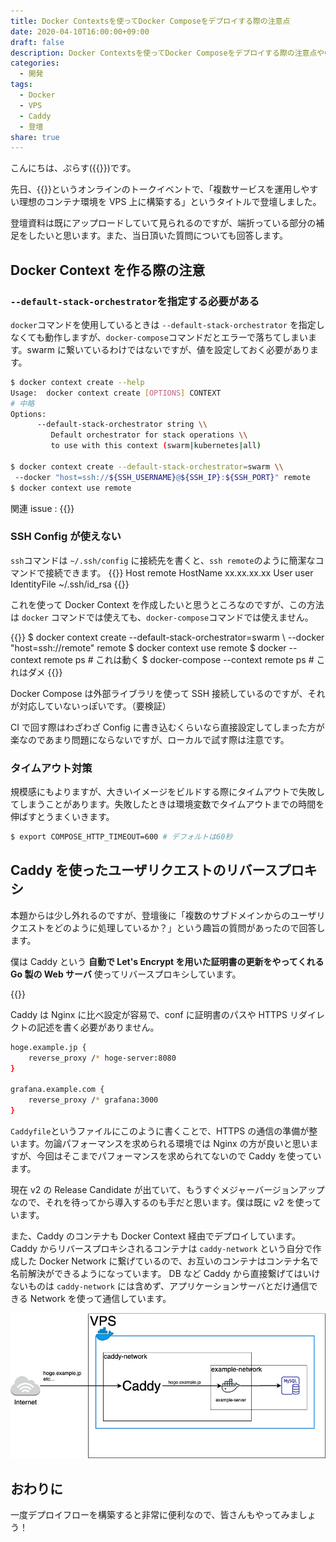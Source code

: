 ```yaml
---
title: Docker Contextsを使ってDocker Composeをデプロイする際の注意点
date: 2020-04-10T16:00:00+09:00
draft: false
description: Docker Contextsを使ってDocker Composeをデプロイする際の注意点やCaddyを使ってユーザのリクエストをリバースプロキシする方法について解説しています。
categories:
  - 開発
tags:
  - Docker
  - VPS
  - Caddy
  - 登壇
share: true
---
```


こんにちは、ぷらす({{<link href="https://twitter.com/p1ass" text="@p1ass" >}})です。

先日、{{<link href="https://camphor.connpass.com/event/167947/" text="CAMPHOR- DAY 2020" >}}というオンラインのトークイベントで、「複数サービスを運用しやすい理想のコンテナ環境を VPS 上に構築する」というタイトルで登壇しました。

登壇資料は既にアップロードしていて見られるのですが、端折っている部分の補足をしたいと思います。また、当日頂いた質問についても回答します。

<script async class="speakerdeck-embed" data-id="388f5d3e4da2482ba946db5c2f84d480" data-ratio="1.33333333333333" src="//speakerdeck.com/assets/embed.js"></script>

<!--more-->

## Docker Context を作る際の注意

### `--default-stack-orchestrator`を指定する必要がある

`docker`コマンドを使用しているときは `--default-stack-orchestrator` を指定しなくても動作しますが、`docker-compose`コマンドだとエラーで落ちてしまいます。swarm に繋いているわけではないですが、値を設定しておく必要があります。

```bash
$ docker context create --help
Usage:  docker context create [OPTIONS] CONTEXT
# 中略
Options:
      --default-stack-orchestrator string \\
         Default orchestrator for stack operations \\
         to use with this context (swarm|kubernetes|all)

$ docker context create --default-stack-orchestrator=swarm \\
 --docker "host=ssh://${SSH_USERNAME}@${SSH_IP}:${SSH_PORT}" remote
$ docker context use remote
```

関連 issue : {{<link href="https://github.com/docker/compose/issues/7319" text="Failed to execute script docker-compose when doing docker-compose up on SSH context" >}}

### SSH Config が使えない

`ssh`コマンドは `~/.ssh/config` に接続先を書くと、`ssh remote`のように簡潔なコマンドで接続できます。
{{<highlight bash >}}
Host remote
HostName xx.xx.xx.xx
User user
IdentityFile ~/.ssh/id_rsa
{{</highlight >}}

これを使って Docker Context を作成したいと思うところなのですが、この方法は `docker` コマンドでは使えても、`docker-compose`コマンドでは使えません。

{{<highlight bash >}}
$ docker context create --default-stack-orchestrator=swarm \\
 --docker "host=ssh://remote" remote
$ docker context use remote
$ docker --context remote ps # これは動く
$ docker-compose --context remote ps # これはダメ
{{</highlight >}}

Docker Compose は外部ライブラリを使って SSH 接続しているのですが、それが対応していないっぽいです。（要検証）

CI で回す際はわざわざ Config に書き込むくらいなら直接設定してしまった方が楽なのであまり問題にならないですが、ローカルで試す際は注意です。

### タイムアウト対策

規模感にもよりますが、大きいイメージをビルドする際にタイムアウトで失敗してしまうことがあります。失敗したときは環境変数でタイムアウトまでの時間を伸ばすとうまくいきます。

```bash
$ export COMPOSE_HTTP_TIMEOUT=600 # デフォルトは60秒
```

## Caddy を使ったユーザリクエストのリバースプロキシ

本題からは少し外れるのですが、登壇後に「複数のサブドメインからのユーザリクエストをどのように処理しているか？」という趣旨の質問があったので回答します。

僕は Caddy という **自動で Let's Encrypt を用いた証明書の更新をやってくれる Go 製の Web サーバ** 使ってリバースプロキシしています。

{{<ex-link url="https://caddyserver.com/" >}}

Caddy は Nginx に比べ設定が容易で、conf に証明書のパスや HTTPS リダイレクトの記述を書く必要がありません。

```bash
hoge.example.jp {
	reverse_proxy /* hoge-server:8080
}

grafana.example.com {
	reverse_proxy /* grafana:3000
}
```

`Caddyfile`というファイルにこのように書くことで、HTTPS の通信の準備が整います。勿論パフォーマンスを求められる環境では Nginx の方が良いと思いますが、今回はそこまでパフォーマンスを求められてないので Caddy を使っています。

現在 v2 の Release Candidate が出ていて、もうすぐメジャーバージョンアップなので、それを待ってから導入するのも手だと思います。僕は既に v2 を使っています。

また、Caddy のコンテナも Docker Context 経由でデプロイしています。  
Caddy からリバースプロキシされるコンテナは `caddy-network` という自分で作成した Docker Network に繋げているので、お互いのコンテナはコンテナ名で名前解決ができるようになっています。
DB など Caddy から直接繋げてはいけないものは `caddy-network` には含めず、アプリケーションサーバとだけ通信できる Network を使って通信しています。

![Caddyのリバースプロキシの図](caddy.jpg)

## おわりに

一度デプロイフローを構築すると非常に便利なので、皆さんもやってみましょう！

